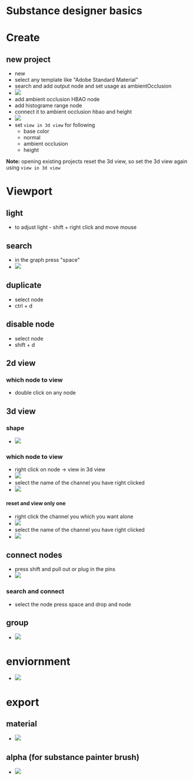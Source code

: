 # **Substance designer basics**

# Create

## new project

- new
- select any template like "Adobe Standard Material"
- search and add output node and set usage as ambientOcclusion
- <img src="./images/basics/basic-setup-control-height-AO.png">
- add ambient occlusion HBAO node
- add histograme range node
- connect it to ambient occlusion hbao and height
- <img src="./images/basics/basic-project-setup.gif">
- set `view in 3d view` for following
  - base color
  - normal
  - ambient occlusion
  - height

**Note:** opening existing projects reset the 3d view, so set the 3d view again using `view in 3d view`

# Viewport

## light

- to adjust light - shift + right click and move mouse

## search

- in the graph press "space"
- <img src="./images/basics/viewport-search-space.png">

## duplicate

- select node
- ctrl + d

## disable node

- select node
- shift + d

## 2d view

### which node to view

- double click on any node

## 3d view

### shape

- <img src="./images/basics/change-output-render-shape.png">

### which node to view

- right click on node -> view in 3d view
- <img src="./images/basics/view-in-3d-view.png">
- select the name of the channel you have right clicked
- <img src="./images/basics/what-to-view-in-3d-view.png">

#### reset and view only one

- right click the channel you which you want alone
- <img src="./images/basics/view-only-one-channel.png">
- select the name of the channel you have right clicked
- <img src="./images/basics/what-to-view-in-3d-view.png">

## connect nodes

- press shift and pull out or plug in the pins
- <img src="./images/basics/pull-out-plug-in-pins.gif">

### search and connect

- select the node press space and drop and node

## group

- <img src="./images/basics/group-nodes.gif">

# enviornment

- <img src="./images/basics/env-settings.gif">

# export

## material

- <img src="./images/basics/publish-material.gif">

## alpha (for substance painter brush)

- <img src="./images/basics/export-alpha.gif">
